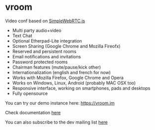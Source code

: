 vroom
=====

Video conf based on [SimpleWebRTC.js](https://github.com/HenrikJoreteg/SimpleWebRTC)

* Multi party audio+video
* Text Chat
* Optional Etherpad-Lite integration
* Screen Sharing (Google Chrome and Mozilla Fireofx)
* Reserved and persistent rooms
* Email notifications and invitations
* Password protected rooms
* Chairman features (mute/pause/kick other)
* Internationalization (english and french for now)
* Works with Mozilla Firefox, Google Chrome and Opera
* Works on Windows, Linux, Android (probably MAC OSX too)
* Responsive interface, working on smartphones, pads and desktops
* Fully opensource

You can try our demo instance here: https://vroom.im

Check documentation [here](https://vroom.im/documentation)

You can also subscribe to the dev mailing list [here](http://list.vroom.im/mailman/listinfo/vroom-dev)
